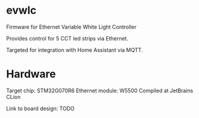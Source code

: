 # evwlc
Firmware for Ethernet Variable White Light Controller

Provides control for 5 CCT led strips via Ethernet.

Targeted for integration with Home Assistant via MQTT.

# Hardware
Target chip: STM32G070R6
Ethernet module: W5500
Compiled at JetBrains CLion

Link to board design: TODO
